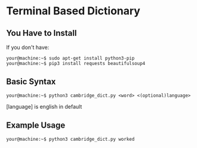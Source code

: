 # Terminal Based Dictionary
## You Have to Install 
If you don't have:
```console
your@machine:~$ sudo apt-get install python3-pip
your@machine:~$ pip3 install requests beautifulsoup4
```
## Basic Syntax
```console
your@machine:~$ python3 cambridge_dict.py <word> <(optional)language>
```
[language] is english in default
## Example Usage
```console
your@machine:~$ python3 cambridge_dict.py worked
```
